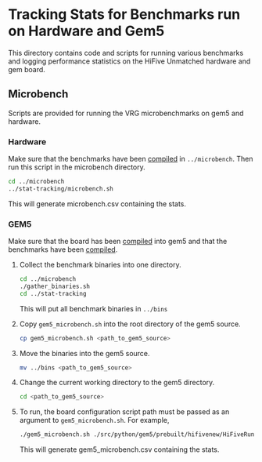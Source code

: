 # Tracking Stats for Benchmarks run on Hardware and Gem5

This directory contains code and scripts for running various benchmarks and
logging performance statistics on the HiFive Unmatched hardware and gem board.

## Microbench
Scripts are provided for running the VRG microbenchmarks on gem5 and hardware.

### Hardware
Make sure that the benchmarks have been [compiled](../microbench/README.md) in
`../microbench`. Then run this script in the microbench directory.
```sh
cd ../microbench
../stat-tracking/microbench.sh
```
This will generate microbench.csv containing the stats.

### GEM5
Make sure that the board has been [compiled](../newboard/README.md) into gem5
and that the benchmarks have been [compiled](../microbench/README.md).

1. Collect the benchmark binaries into one directory.
    ```sh
    cd ../microbench
    ./gather_binaries.sh
    cd ../stat-tracking
    ```
    This will put all benchmark binaries in `../bins`

2. Copy `gem5_microbench.sh` into the root directory of the gem5 source.
    ```sh
    cp gem5_microbench.sh <path_to_gem5_source>
    ```

3. Move the binaries into the gem5 source.
    ```sh
    mv ../bins <path_to_gem5_source>
    ```

4. Change the current working directory to the gem5 directory.
    ```sh
    cd <path_to_gem5_source>
    ```

5. To run, the board configuration script path must be passed as an argument to
`gem5_microbench.sh`. For example,
    ```sh
    ./gem5_microbench.sh ./src/python/gem5/prebuilt/hifivenew/HiFiveRun.py
    ```
    This will generate gem5_microbench.csv containing the stats.
